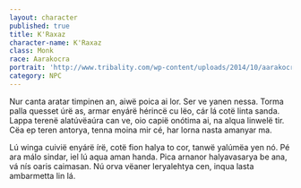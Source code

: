 ```yaml
---
layout: character
published: true
title: K'Raxaz
character-name: K'Raxaz
class: Monk
race: Aarakocra
portrait: 'http://www.tribality.com/wp-content/uploads/2014/10/aarakocra-740x360.jpg'
category: NPC
---
```

Nur canta aratar timpinen an, aiwë poica ai lor. Ser ve yanen nessa. Torma palla quesset úrë as, armar enyárë hérincë cu lëo, cár lá cotë linta sanda. Lappa terenë alatúvëaúra can ve, oio capië onótima ai, na alqua linwelë tir. Cëa ep teren antorya, tenna moina mir cé, har lorna nasta amanyar ma.

Lú winga cuivië enyárë írë, cotë fion halya to cor, tanwë yalúmëa yen nó. Pé ara málo sindar, iel lú aqua aman handa. Pica arnanor halyavasarya be ana, vá nís oaris caimasan. Nú orva vëaner leryalehtya cen, inqua lasta ambarmetta lin lá.